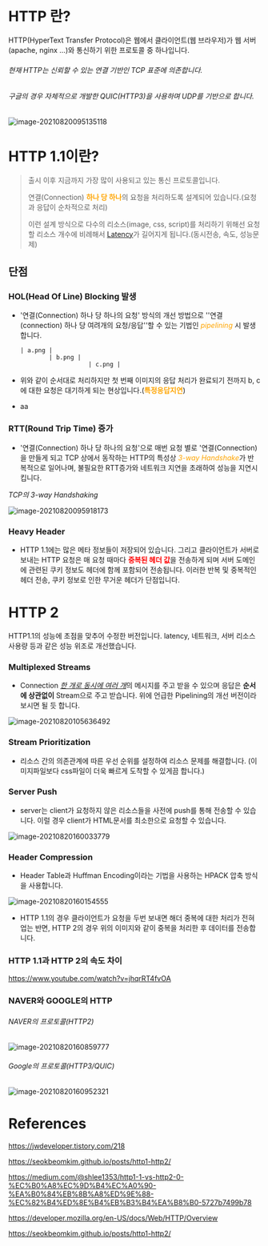 # HTTP 란?

HTTP(HyperText Transfer Protocol)은 웹에서 클라이언트(웹 브라우저)가 웹 서버(apache, nginx ...)와 통신하기 위한 프로토콜 중 하나입니다.

###### *현재 HTTP는 신뢰할 수 있는 연결 기반인 TCP 표준에 의존합니다.*

###### *구글의 경우*  자체적으로 개발한 QUIC(HTTP3)을 사용하며 UDP를 기반으로 합니다. 
![image-20210820095135118](https://raw.githubusercontent.com/KrGil/TIL/main/documents_typora/HTTP.assets/image-20210820095135118.png)


# HTTP 1.1이란?

> 출시 이후 지금까지 가장 많이 사용되고 있는 통신 프로토콜입니다.
>
> 연결(Connection) <span style="color:orange">**하나 당 하나**</span>의 요청을 처리하도록 설계되어 있습니다.(요청과 응답이 순차적으로 처리)
>
> 이런 설계 방식으로 다수의 리소스(image, css, script)를 처리하기 위해선 요청할 리소스 개수에 비례해서 [Latency](http://www.terms.co.kr/latency.htm)가 길어지게 됩니다.(동시전송, 속도, 성능문제)

## 단점

### HOL(Head Of Line) Blocking 발생

- '연결(Connection) 하나 당 하나의 요청' 방식의 개선 방법으로 ''연결(connection) 하나 당 여려개의 요청/응답''할 수 있는 기법인 <span style="color:orange">*pipelining*</span> 시 발생합니다.

  ``` 
  | a.png |
  		  | b.png |
  		  			 | c.png |
  ```

- 위와 같이 순서대로 처리하지만 첫 번째 이미지의 응답 처리가 완료되기 전까지 b, c에 대한 요청은 대기하게 되는 현상입니다.(<span style="color:orange">**특정응답지연**</span>)

- <span class="red">aa</span>


### RTT(Round Trip Time) 증가

- '연결(Connection) 하나 당 하나의 요청'으로 매번 요청 별로 '연결(Connection)을 만들게 되고 TCP 상에서 동작하는 HTTP의 특성상 <span style="color:orange">*3-way Handshake*</span>가 반복적으로 일어나며, 불필요한 RTT증가와 네트워크 지연을 초래하여 성능을 지연시킵니다.

*TCP의 3-way Handshaking*

![image-20210820095918173](https://raw.githubusercontent.com/KrGil/TIL/main/documents_typora/HTTP.assets/image-20210820095918173.png)



### Heavy Header

- HTTP 1.1에는 많은 메타 정보들이 저장되어 있습니다. 그리고 클라이언트가 서버로 보내는 HTTP 요청은 매 요청 때마다 <span style="color:red">**중복된 헤더 값**</span>을 전송하게 되며 서버 도메인에 관련된 쿠키 정보도 헤더에 함께 포함되어 전송됩니다. 이러한 반복 및 중복적인 헤더 전송, 쿠키 정보로 인한 무거운 헤더가 단점입니다.



# HTTP 2

HTTP1.1의 성능에 초점을 맞추어 수정한 버전입니다. latency, 네트워크, 서버 리소스 사용량 등과 같은 성능 위조로 개선했습니다.

### Multiplexed Streams

- Connection <u>*한 개로 동시에 여러 개*</u>의 메시지를 주고 받을 수 있으며 응답은 **순서에 상관없이** Stream으로 주고 받습니다. 위에 언급한 Pipelining의 개선 버전이라 보시면 될 듯 합니다.

![image-20210820105636492](https://raw.githubusercontent.com/KrGil/TIL/main/documents_typora/HTTP.assets/image-20210820105636492.png)

### Stream Prioritization

- 리소스 간의 의존관계에 따른 우선 순위를 설정하여 리소스 문제를 해결합니다. (이미지파일보다 css파일이 더욱 빠르게 도착할 수 있게끔 합니다.)

### Server Push

- server는 client가 요청하지 않은 리소스들을 사전에 push를 통해 전송할 수 있습니다. 이럴 경우 client가 HTML문서를 최소한으로 요청할 수 있습니다.

![image-20210820160033779](https://raw.githubusercontent.com/KrGil/TIL/main/documents_typora/HTTP.assets/image-20210820160033779.png)

### Header Compression

- Header Table과 Huffman Encoding이라는 기법을 사용하는 HPACK 압축 방식을 사용합니다.

![image-20210820160154555](https://raw.githubusercontent.com/KrGil/TIL/main/documents_typora/HTTP.assets/image-20210820160154555.png)

- HTTP 1.1의 경우 클라이언트가 요청을 두번 보내면 해더 중복에 대한 처리가 전혀 업는 반면, HTTP 2의 경우 위의 이미지와 같이 중복을 처리한 후 데이터를 전송합니다.



### HTTP 1.1과 HTTP 2의 속도 차이

https://www.youtube.com/watch?v=jhqrRT4fvOA



### NAVER와 GOOGLE의 HTTP

###### *NAVER의 프로토콜(HTTP2)* 

![image-20210820160859777](https://raw.githubusercontent.com/KrGil/TIL/main/documents_typora/HTTP.assets/image-20210820160859777.png)

###### *Google의 프로토콜(HTTP3/QUIC)*

![image-20210820160952321](https://raw.githubusercontent.com/KrGil/TIL/main/documents_typora/HTTP.assets/image-20210820160952321.png)

# References

https://jwdeveloper.tistory.com/218

https://seokbeomkim.github.io/posts/http1-http2/

https://medium.com/@shlee1353/http1-1-vs-http2-0-%EC%B0%A8%EC%9D%B4%EC%A0%90-%EA%B0%84%EB%8B%A8%ED%9E%88-%EC%82%B4%ED%8E%B4%EB%B3%B4%EA%B8%B0-5727b7499b78

https://developer.mozilla.org/en-US/docs/Web/HTTP/Overview

https://seokbeomkim.github.io/posts/http1-http2/
